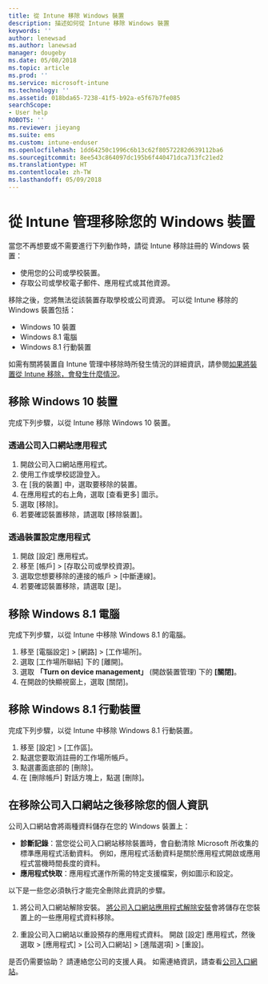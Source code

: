 ```yaml
---
title: 從 Intune 移除 Windows 裝置
description: 描述如何從 Intune 移除 Windows 裝置
keywords: ''
author: lenewsad
ms.author: lanewsad
manager: dougeby
ms.date: 05/08/2018
ms.topic: article
ms.prod: ''
ms.service: microsoft-intune
ms.technology: ''
ms.assetid: 018bda65-7238-41f5-b92a-e5f67b7fe085
searchScope:
- User help
ROBOTS: ''
ms.reviewer: jieyang
ms.suite: ems
ms.custom: intune-enduser
ms.openlocfilehash: 1dd64250c1996c6b13c62f80572282d639112ba6
ms.sourcegitcommit: 8ee543c864097dc195b6f440471dca713fc21ed2
ms.translationtype: HT
ms.contentlocale: zh-TW
ms.lasthandoff: 05/09/2018
---
```

# <a name="remove-your-windows-device-from-intune-management"></a>從 Intune 管理移除您的 Windows 裝置

當您不再想要或不需要進行下列動作時，請從 Intune 移除註冊的 Windows 裝置：  
* 使用您的公司或學校裝置。 
* 存取公司或學校電子郵件、應用程式或其他資源。

移除之後，您將無法從該裝置存取學校或公司資源。 可以從 Intune 移除的 Windows 裝置包括：  
* Windows 10 裝置 
* Windows 8.1 電腦
* Windows 8.1 行動裝置
 
如需有關將裝置自 Intune 管理中移除時所發生情況的詳細資訊，請參閱[如果將裝置從 Intune 移除，會發生什麼情況](what-happens-if-you-unenroll-your-device-from-intune-windows.md)。

## <a name="remove-your-windows-10-device"></a>移除 Windows 10 裝置
完成下列步驟，以從 Intune 移除 Windows 10 裝置。

### <a name="via-the-company-portal-app"></a>透過公司入口網站應用程式

1. 開啟公司入口網站應用程式。
2. 使用工作或學校認證登入。
3. 在 [我的裝置] 中，選取要移除的裝置。
4. 在應用程式的右上角，選取 [查看更多] 圖示。
5. 選取 [移除]。 
6. 若要確認裝置移除，請選取 [移除裝置]。

### <a name="via-device-settings-app"></a>透過裝置設定應用程式
1. 開啟 [設定] 應用程式。 
2. 移至 [帳戶] > [存取公司或學校資源]。
3. 選取您想要移除的連接的帳戶 > [中斷連線]。
4. 若要確認裝置移除，請選取 [是]。

## <a name="remove-your-windows-81-computer"></a>移除 Windows 8.1 電腦
完成下列步驟，以從 Intune 中移除 Windows 8.1 的電腦。

1.  移至 [電腦設定] > [網路] > [工作場所]。
2.  選取 [工作場所聯結] 下的 [離開]。
3.  選取 **「Turn on device management」** \(開啟裝置管理) 下的 **[關閉]**。
4.  在開啟的快顯視窗上，選取 [關閉]。

## <a name="remove-your-windows-81-mobile-device"></a>移除 Windows 8.1 行動裝置
完成下列步驟，以從 Intune 中移除 Windows 8.1 行動裝置。

1.  移至 [設定] > [工作區]。
2.  點選您要取消註冊的工作場所帳戶。
3.  點選畫面底部的 [刪除]。
4.  在 [刪除帳戶] 對話方塊上，點選 [刪除]。  
## <a name="removing-your-personal-information-after-removing-the-company-portal"></a>在移除公司入口網站之後移除您的個人資訊
公司入口網站會將兩種資料儲存在您的 Windows 裝置上：

-   **診斷記錄**：當您從公司入口網站移除裝置時，會自動清除 Microsoft 所收集的標準應用程式活動資料。 例如，應用程式活動資料是關於應用程式開啟或應用程式當機時間長度的資料。
-   **應用程式快取**：應用程式運作所需的特定支援檔案，例如圖示和設定。

以下是一些您必須執行才能完全刪除此資訊的步驟。

1. 將公司入口網站解除安裝。 [將公司入口網站應用程式解除安裝](https://support.microsoft.com/help/4028003/windows-10-uninstall-apps-and-programs)會將儲存在您裝置上的一些應用程式資料移除。  

2. 重設公司入口網站以重設預存的應用程式資料。 開啟 [設定] 應用程式，然後選取 > [應用程式] > [公司入口網站] > [進階選項] > [重設]。 

是否仍需要協助？ 請連絡您公司的支援人員。 如需連絡資訊，請查看[公司入口網站](https://portal.manage.microsoft.com#HelpDeskDialog)。